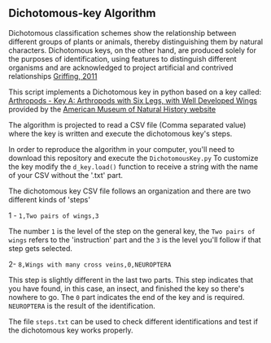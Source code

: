 ## Dichotomous-key Algorithm 

Dichotomous classification schemes show the
relationship between different groups of plants or animals, thereby
distinguishing them by natural characters. Dichotomous keys, on the other hand, are produced solely for the purposes of identification, using features to distinguish different organisms and
are acknowledged to project artificial and contrived relationships [Griffing, 2011](https://bsapubs.onlinelibrary.wiley.com/doi/pdf/10.3732/ajb.1100188)

This script implements a Dichotomous key in python based on a key called:
[Arthropods - Key A: Arthropods with Six Legs, with Well Developed Wings](https://www.amnh.org/learn/biodiversity_counts/ident_help/Text_Keys/arthropod_keyA.htm) provided
by the [American Museum of Natural History website](https://www.amnh.org/)

The algorithm is projected to read a CSV file (Comma separated value) where the key is written and execute the dichotomous key's steps.

In order to reproduce the algorithm in your computer, you'll need to download this repository and execute the `DichotomousKey.py`
To customize the key modify the `d_key.load()` function to receive a string with the name of your CSV without the '.txt' part.

The dichotomous key CSV file follows an organization and there are two different kinds of 'steps'

1 - `1,Two pairs of wings,3`

The number `1` is the level of the step on the general key, the `Two pairs of wings` refers to the 'instruction' part and the `3` is the level you'll follow if that step gets selected.

2- `8,Wings with many cross veins,0,NEUROPTERA`

This step is slightly different in the last two parts. This step indicates that you have found, in this case, an insect, and finished the key so there's nowhere to go.
The `0` part indicates the end of the key and is required. 
`NEUROPTERA` is the result of the identification.

The file `steps.txt` can be used to check different identifications and test if the dichotomous key works properly.